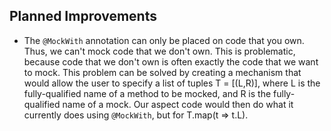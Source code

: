 ## Planned Improvements

- The `@MockWith` annotation can only be placed on code that you own.  Thus, we can't mock code that we don't own.  This is problematic, because code that we don't own is often exactly the code that we want to mock.  This problem can be solved by creating a mechanism that would allow the user to specify a list of tuples T = [(L,R)], where L is the fully-qualified name of a method to be mocked, and R is the fully-qualified name of a mock.  Our aspect code would then do what it currently does using `@MockWith`, but for T.map(t => t.L).